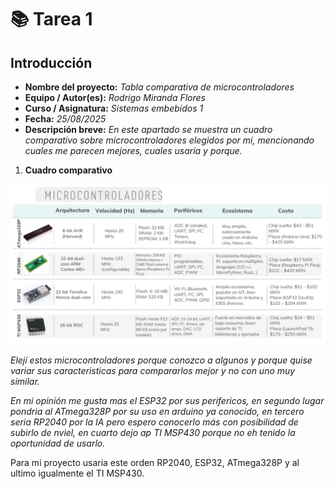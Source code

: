 # 📚 Tarea 1

## **Introducción**

- **Nombre del proyecto:** _Tabla comparativa de microcontroladores_  
- **Equipo / Autor(es):** _Rodrigo Miranda Flores_  
- **Curso / Asignatura:** _Sistemas embebidos 1_  
- **Fecha:** _25/08/2025_  
- **Descripción breve:** _En este apartado se muestra un cuadro comparativo sobre microcontroladores elegidos por mi, mencionando cuales me parecen mejores, cuales usaría y porque._

1) **Cuadro comparativo**

![Cuadro comparativo](Cuadro.png)

_Elejí estos microcontroladores porque conozco a algunos y porque quise variar sus caracteristicas para compararlos mejor y no con uno muy similar._

_En mi opinión me gusta mas el ESP32 por sus perifericos, en segundo lugar pondria al ATmega328P por su uso en arduino ya conocido, en tercero seria RP2040 por la IA pero espero conocerlo más con posibilidad de subirlo de nviel, en cuarto dejo ap TI MSP430 porque no eh tenido la oportunidad de usarlo._

Para mi proyecto usaria este orden RP2040, ESP32, ATmega328P y al ultimo igualmente el TI MSP430.